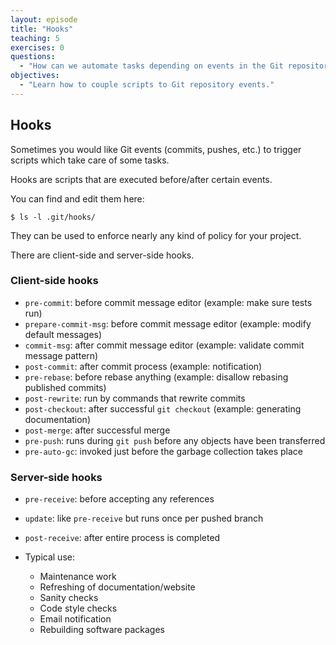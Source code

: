 ```yaml
---
layout: episode
title: "Hooks"
teaching: 5
exercises: 0
questions:
  - "How can we automate tasks depending on events in the Git repository?"
objectives:
  - "Learn how to couple scripts to Git repository events."
---
```


## Hooks

Sometimes you would like Git events (commits, pushes, etc.) to trigger scripts which take care of some tasks.

Hooks are scripts that are executed before/after certain events.

You can find and edit them here:

```shell
$ ls -l .git/hooks/
```

They can be used to enforce nearly any kind of policy for your project.

There are client-side and server-side hooks.


### Client-side hooks

- `pre-commit`: before commit message editor (example: make sure tests run)
- `prepare-commit-msg`: before commit message editor (example: modify default messages)
- `commit-msg`: after commit message editor (example: validate commit message pattern)
- `post-commit`: after commit process (example: notification)
- `pre-rebase`: before rebase anything (example: disallow rebasing published commits)
- `post-rewrite`: run by commands that rewrite commits
- `post-checkout`: after successful `git checkout` (example: generating documentation)
- `post-merge`: after successful merge
- `pre-push`: runs during `git push` before any objects have been transferred
- `pre-auto-gc`: invoked just before the garbage collection takes place


### Server-side hooks

- `pre-receive`: before accepting any references
- `update`: like `pre-receive` but runs once per pushed branch
- `post-receive`: after entire process is completed

- Typical use:
    - Maintenance work
    - Refreshing of documentation/website
    - Sanity checks
    - Code style checks
    - Email notification
    - Rebuilding software packages
